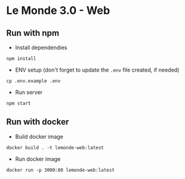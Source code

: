 # Le Monde 3.0 - Web

## Run with npm

- Install dependendies
```shell
npm install
```

- ENV setup (don't forget to update the `.env` file created, if needed)
```shell
cp .env.example .env
```

- Run server
```shell
npm start
```

## Run with docker

- Build docker image
```shell
docker build . -t lemonde-web:latest
```

- Run docker image
```shell
docker run -p 3000:80 lemonde-web:latest
```